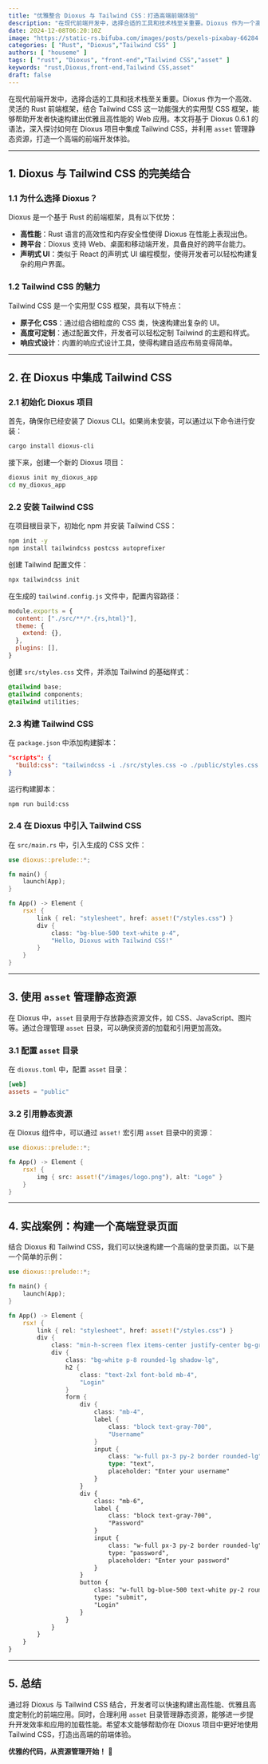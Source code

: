 ```yaml
---
title: "优雅整合 Dioxus 与 Tailwind CSS：打造高端前端体验"
description: "在现代前端开发中，选择合适的工具和技术栈至关重要。Dioxus 作为一个高效、灵活的 Rust 前端框架，结合 Tailwind CSS 这一功能强大的实用型 CSS 框架，能够帮助开发者快速构建出优雅且高性能的 Web 应用。本文将基于 Dioxus 0.6.1 的语法，深入探讨如何在 Dioxus 项目中集成 Tailwind CSS，并利用 `asset` 管理静态资源，打造一个高端的前端开发体验。"
date: 2024-12-08T06:20:10Z
image: "https://static-rs.bifuba.com/images/posts/pexels-pixabay-66284.jpg"
categories: [ "Rust", "Dioxus","Tailwind CSS" ]
authors: [ "houseme" ]
tags: [ "rust", "Dioxus", "front-end","Tailwind CSS","asset" ]
keywords: "rust,Dioxus,front-end,Tailwind CSS,asset"
draft: false
---
```



在现代前端开发中，选择合适的工具和技术栈至关重要。Dioxus 作为一个高效、灵活的 Rust 前端框架，结合 Tailwind CSS 这一功能强大的实用型 CSS 框架，能够帮助开发者快速构建出优雅且高性能的 Web 应用。本文将基于 Dioxus 0.6.1 的语法，深入探讨如何在 Dioxus 项目中集成 Tailwind CSS，并利用 `asset` 管理静态资源，打造一个高端的前端开发体验。

---

## **1. Dioxus 与 Tailwind CSS 的完美结合**

### **1.1 为什么选择 Dioxus？**

Dioxus 是一个基于 Rust 的前端框架，具有以下优势：
- **高性能**：Rust 语言的高效性和内存安全性使得 Dioxus 在性能上表现出色。
- **跨平台**：Dioxus 支持 Web、桌面和移动端开发，具备良好的跨平台能力。
- **声明式 UI**：类似于 React 的声明式 UI 编程模型，使得开发者可以轻松构建复杂的用户界面。

### **1.2 Tailwind CSS 的魅力**

Tailwind CSS 是一个实用型 CSS 框架，具有以下特点：
- **原子化 CSS**：通过组合细粒度的 CSS 类，快速构建出复杂的 UI。
- **高度可定制**：通过配置文件，开发者可以轻松定制 Tailwind 的主题和样式。
- **响应式设计**：内置的响应式设计工具，使得构建自适应布局变得简单。

---

## **2. 在 Dioxus 中集成 Tailwind CSS**

### **2.1 初始化 Dioxus 项目**

首先，确保你已经安装了 Dioxus CLI。如果尚未安装，可以通过以下命令进行安装：

```bash
cargo install dioxus-cli
```

接下来，创建一个新的 Dioxus 项目：

```bash
dioxus init my_dioxus_app
cd my_dioxus_app
```

### **2.2 安装 Tailwind CSS**

在项目根目录下，初始化 npm 并安装 Tailwind CSS：

```bash
npm init -y
npm install tailwindcss postcss autoprefixer
```

创建 Tailwind 配置文件：

```bash
npx tailwindcss init
```

在生成的 `tailwind.config.js` 文件中，配置内容路径：

```javascript
module.exports = {
  content: ["./src/**/*.{rs,html}"],
  theme: {
    extend: {},
  },
  plugins: [],
}
```

创建 `src/styles.css` 文件，并添加 Tailwind 的基础样式：

```css
@tailwind base;
@tailwind components;
@tailwind utilities;
```

### **2.3 构建 Tailwind CSS**

在 `package.json` 中添加构建脚本：

```json
"scripts": {
  "build:css": "tailwindcss -i ./src/styles.css -o ./public/styles.css --watch"
}
```

运行构建脚本：

```bash
npm run build:css
```

### **2.4 在 Dioxus 中引入 Tailwind CSS**

在 `src/main.rs` 中，引入生成的 CSS 文件：

```rust
use dioxus::prelude::*;

fn main() {
    launch(App);
}

fn App() -> Element {
    rsx! {
        link { rel: "stylesheet", href: asset!("/styles.css") }
        div {
            class: "bg-blue-500 text-white p-4",
            "Hello, Dioxus with Tailwind CSS!"
        }
    }
}
```

---

## **3. 使用 `asset` 管理静态资源**

在 Dioxus 中，`asset` 目录用于存放静态资源文件，如 CSS、JavaScript、图片等。通过合理管理 `asset` 目录，可以确保资源的加载和引用更加高效。

### **3.1 配置 `asset` 目录**

在 `dioxus.toml` 中，配置 `asset` 目录：

```toml
[web]
assets = "public"
```

### **3.2 引用静态资源**

在 Dioxus 组件中，可以通过 `asset!` 宏引用 `asset` 目录中的资源：

```rust
use dioxus::prelude::*;

fn App() -> Element {
    rsx! {
        img { src: asset!("/images/logo.png"), alt: "Logo" }
    }
}
```

---

## **4. 实战案例：构建一个高端登录页面**

结合 Dioxus 和 Tailwind CSS，我们可以快速构建一个高端的登录页面。以下是一个简单的示例：

```rust
use dioxus::prelude::*;

fn main() {
    launch(App);
}

fn App() -> Element {
    rsx! {
        link { rel: "stylesheet", href: asset!("/styles.css") }
        div {
            class: "min-h-screen flex items-center justify-center bg-gray-100",
            div {
                class: "bg-white p-8 rounded-lg shadow-lg",
                h2 {
                    class: "text-2xl font-bold mb-4",
                    "Login"
                }
                form {
                    div {
                        class: "mb-4",
                        label {
                            class: "block text-gray-700",
                            "Username"
                        }
                        input {
                            class: "w-full px-3 py-2 border rounded-lg",
                            type: "text",
                            placeholder: "Enter your username"
                        }
                    }
                    div {
                        class: "mb-6",
                        label {
                            class: "block text-gray-700",
                            "Password"
                        }
                        input {
                            class: "w-full px-3 py-2 border rounded-lg",
                            type: "password",
                            placeholder: "Enter your password"
                        }
                    }
                    button {
                        class: "w-full bg-blue-500 text-white py-2 rounded-lg hover:bg-blue-600",
                        type: "submit",
                        "Login"
                    }
                }
            }
        }
    }
}
```

---

## **5. 总结**

通过将 Dioxus 与 Tailwind CSS 结合，开发者可以快速构建出高性能、优雅且高度定制化的前端应用。同时，合理利用 `asset` 目录管理静态资源，能够进一步提升开发效率和应用的加载性能。希望本文能够帮助你在 Dioxus 项目中更好地使用 Tailwind CSS，打造出高端的前端体验。

**优雅的代码，从资源管理开始！** 🚀

